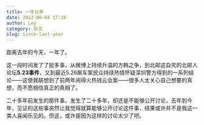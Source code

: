```yaml
---
title: 一年以来
date: 2012-06-04 17:16
author: Ley
category: 杂文
slug: since-last-year
---
```

距离去年的今天，一年了。

这一段时间发了了挺多事，从微博上持续升温的方韩之争，到北邮这旮旯的北邮人论坛**5.23事件**，又到最近5.26飙车案民众持续热情怀疑深圳警方得到的一系列结论——这使我联想到了前两年闹得火热钱云会案——很多人太关心自己想要的真想，而不愿相信真正的真相了。

二十多年前发生的那件事，发生了二十多年，却还是不能够公开讨论，去年到今年，见证的这些事突然让我觉得就算能够公开讨论这件事，结果或许并不是我这一类人喜闻乐见的。但这，或许是因为这样的讨论太少了吧。
